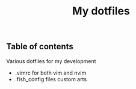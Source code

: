 <h1 align="center"> My dotfiles </h1> <br>

## Table of contents

Various dotfiles for my development

* .vimrc for both vim and nvim
* .fish_config files custom arts

